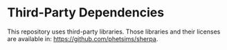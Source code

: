 Third-Party Dependencies
=============

This repository uses third-party libraries.
Those libraries and their licenses are available in: https://github.com/phetsims/sherpa.